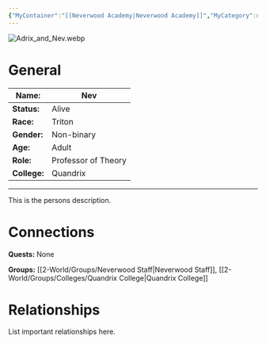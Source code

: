 ```yaml
---
{"MyContainer":"[[Neverwood Academy|Neverwood Academy]]","MyCategory":null,"image":"Adrix_and_Nev.webp","tags":["Category/People"],"obsidianUIMode":"preview","aliases":null,"NoteStatus":"❓","char_status":"Alive","char_race":"Triton","char_gender":"Non-binary","char_role":"Professor of Theory","char_college":"Quandrix","char_items":null,"char_age":"Adult","parents":null,"children":null,"enemies":null,"allies":null,"siblings":null,"partner":null,"Connected_Quests":[],"Connected_Groups":["[[2-World/Groups/Neverwood Staff.md|Neverwood Staff]]","[[Quandrix College|Quandrix College]]"],"dg-publish":true,"dg-path":"World/People/Staff/Nev.md","permalink":"/world/people/staff/nev/","dgPassFrontmatter":true,"updated":"2025-10-03T16:03:10.000+01:00"}
---
```



![Adrix_and_Nev.webp](/img/user/z_Assets/character_art/NPCs/Staff/Adrix_and_Nev.webp)
# General


| Name:        | Nev                  |
| ------------ | -------------------- |
| **Status:**  | Alive                |
| **Race:**    | Triton               |
| **Gender:**  | Non-binary           |
| **Age:**     | Adult                |
| **Role:**    | Professor of Theory  |
| **College:** | Quandrix             |


---

This is the persons description. 


# Connections


**Quests:** None 

**Groups:** [[2-World/Groups/Neverwood Staff\|Neverwood Staff]], [[2-World/Groups/Colleges/Quandrix College\|Quandrix College]]


# Relationships

List important relationships here. 

